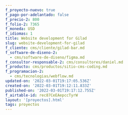 ```yaml
---
f_proyecto-nuevo: true
f_pago-por-adelantado: false
f_precio-2: 800
f_folio-2: 7365
f_moneda: USD
f_idiomas: 1
title: Website development for Gilad
slug: website-development-for-gilad
f_cliente: cms/cliente/gilad-bar.md
f_software-de-diseno-2:
  - cms/software-de-diseno/figma.md
f_consultor-responsable-2: cms/consultores/daniel.md
f_producto: cms/productos/sitio-cms-coding.md
f_programacion-2:
  - cms/tecnologias/webflow.md
updated-on: '2022-03-01T19:17:05.536Z'
created-on: '2022-03-01T19:12:11.833Z'
published-on: '2022-03-01T19:17:12.755Z'
f_airtable-id: rec87CeEAepccTyrW
layout: '[proyectos].html'
tags: proyectos
---
```



